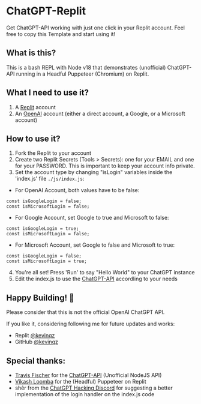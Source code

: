 # ChatGPT-Replit
Get ChatGPT-API working with just one click in your Replit account. Feel free to copy this Template and start using it!

## What is this?
This is a bash REPL with Node v18 that demonstrates (unofficial) ChatGPT-API running in a Headful Puppeteer (Chromium) on Replit.

## What I need to use it?
1. A [Replit](https://replit.com/) account
2. An [OpenAI](https://openai.com/) account (either a direct account, a Google, or a Microsoft account)

## How to use it?
1. Fork the Replit to your account
2. Create two Replit Secrets (Tools > Secrets): one for your EMAIL and one for your PASSWORD. This is important to keep your account info private. 
3. Set the account type by changing "isLogin" variables inside the 'index.js' file ```./js/index.js```:

- For OpenAI Account, both values have to be false:
```
const isGoogleLogin = false;
const isMicrosoftLogin = false;
```

- For Google Account, set Google to true and Microsoft to false:
```
const isGoogleLogin = true;
const isMicrosoftLogin = false;
```
  
- For Microsoft Account, set Google to false and Microsoft to true:
```
const isGoogleLogin = false;
const isMicrosoftLogin = true;
```

4. You're all set! Press 'Run' to say "Hello World" to your ChatGPT instance
5. Edit the index.js to use the [ChatGPT-API](https://github.com/transitive-bullshit/chatgpt-api) accordling to your needs

## Happy Building! 🚀
Please consider that this is not the official OpenAI ChatGPT API.

If you like it, considering following me for future updates and works:
- Replit [@kevinqz](replit.com/@kevinqz)
- GitHub [@kevinqz](https://github.com/kevinqz)

## Special thanks:
- [Travis Fischer](https://github.com/transitive-bullshit) for the [ChatGPT-API](https://github.com/transitive-bullshit/chatgpt-api) (Unofficial NodeJS API)
- [Vikash Loomba](replit.com@valoomba) for the (Headful) Puppeteer on Replit
- shêr from the [ChatGPT Hacking Discord](https://discord.gg/bznweY7b) for suggesting a better implementation of the login handler on the index.js code
